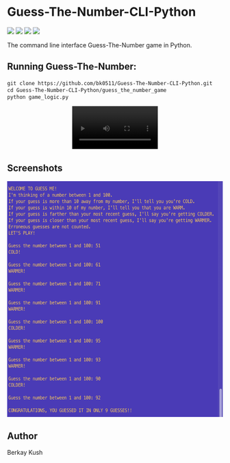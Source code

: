 # Guess-The-Number-CLI-Python
![](https://img.shields.io/badge/Programming_Language-Python-blue.svg)
![](https://img.shields.io/badge/Game-Guess_The_Number-yellow.svg)
![](https://img.shields.io/badge/Python_Version-3.10.5-brown.svg)
![](https://img.shields.io/badge/Status-Complete-green.svg)

The command line interface Guess-The-Number game in Python.

## Running Guess-The-Number:

```
git clone https://github.com/bk0511/Guess-The-Number-CLI-Python.git
cd Guess-The-Number-CLI-Python/guess_the_number_game
python game_logic.py
```

<p align="center">
<video src="https://user-images.githubusercontent.com/70837975/184151533-c06f20b2-7ca5-43ae-a3e1-ba524c44c8aa.mov" controls="controls" style="max-width: 200px;">
</video>
</p>

## Screenshots
<p align="center">
<img src="/images/Screenshot-1.png" height=550>
</p>

## Author
Berkay Kush
